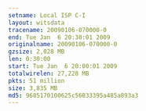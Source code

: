 ```yaml
---
setname: Local ISP C-I
layout: witsdata
tracename: 20090106-070000-0
end: Tue Jan  6 20:30:01 2009
originalname: 20090106-070000-0
gzsize: 2,028 MB
len: 0:30:00
start: Tue Jan  6 20:00:01 2009
totalwirelen: 27,228 MB
pkts: 51 million
size: 3,835 MB
md5: 9685170100625c56833395a485a893a3
---
```

